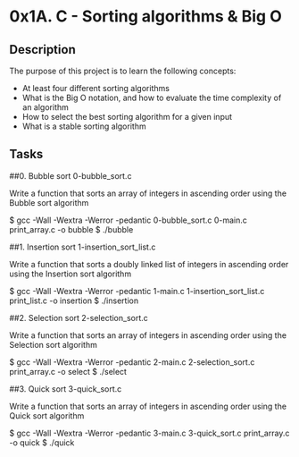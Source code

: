 # 0x1A. C - Sorting algorithms & Big O

## Description

The purpose of this project is to learn the following concepts:

 - At least four different sorting algorithms
 - What is the Big O notation, and how to evaluate the time complexity of an algorithm
 - How to select the best sorting algorithm for a given input
 - What is a stable sorting algorithm

## Tasks

##0. Bubble sort
0-bubble\_sort.c

Write a function that sorts an array of integers in ascending order using the Bubble sort algorithm

$ gcc -Wall -Wextra -Werror -pedantic 0-bubble\_sort.c 0-main.c print\_array.c -o bubble
$ ./bubble

##1. Insertion sort
1-insertion\_sort\_list.c

Write a function that sorts a doubly linked list of integers in ascending order using the Insertion sort algorithm

$ gcc -Wall -Wextra -Werror -pedantic 1-main.c 1-insertion\_sort\_list.c print\_list.c -o insertion
$ ./insertion

##2. Selection sort
2-selection\_sort.c

Write a function that sorts an array of integers in ascending order using the Selection sort algorithm

$ gcc -Wall -Wextra -Werror -pedantic 2-main.c 2-selection\_sort.c print\_array.c -o select
$ ./select

##3. Quick sort
3-quick\_sort.c

Write a function that sorts an array of integers in ascending order using the Quick sort algorithm

$ gcc -Wall -Wextra -Werror -pedantic 3-main.c 3-quick\_sort.c print\_array.c -o quick
$ ./quick
